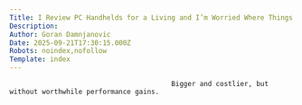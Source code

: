 ```yaml
---
Title: I Review PC Handhelds for a Living and I’m Worried Where Things Are Headed
Description: 
Author: Goran Damnjanovic
Date: 2025-09-21T17:30:15.000Z
Robots: noindex,nofollow
Template: index
---
```


                                            Bigger and costlier, but without worthwhile performance gains. 
                                        